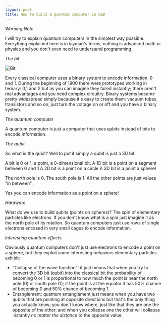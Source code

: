 ```yaml
---
layout: post
title: How to build a quantum computer in D&D
---
```


*Warning Note*

I will try to explain quantum computers in the simplest way possible.
Everything explained here is in layman's terms, nothing is advanced math or physics and you don't even need to understand programming.

*The bit*

![Bit]({{site.baseurl}}/images/bit.png)

Every classical computer uses a binary system to encode information, 0 and 1.
During the beginning of 1900 there were prototypes working in ternary: 0,1 and 2 but as you can imagine they failed instantly;
there aren't real advantages and you need complex circuitry.
Binary systems became pretty widespread simply because it's easy to create them: vacuum tubes, transistors and so on; just turn the voltage on or off and you have a binary system.

*The quantum computer*

A quantum computer is just a computer that uses qubits instead of bits to encode information.

*The qubit*

So what is the qubit?
Well to put it simply a qubit is just a 3D bit.

A bit is 0 or 1, a point, a 0-dimensional bit.
A 1D bit is a point on a segment between 0 and 1
A 2D bit is a point on a circle
A 3D bit is a point a sphere!

The north pole is 0.
The south pole is 1.
All the other points are just values "in between".

Yes you can encode information as a point on a sphere!

*Hardware*

What do we use to build qubits (points on spheres)? 
The spin of elementary particles like electrons.
If you don't know what is a spin just imagine it as the north pole of its rotation. 
So quantum computers just use rows of single electrons encased in very small cages to encode information.

*Interesting quantum effects*

Obviously quantum computers don't just use electrons to encode a point on a sphere, but they exploit some interesting behaviors
elementary particles exhibit:

- "Collapse of the wave function": it just means that when you try to convert the 3D bit (qubit) into the classical bit the probability
of becoming 0 or 1 is proportional to how much the point is near the north pole (0) or south pole (1); if the point is at the equator it has 50% chance of becoming 0 and 50% chance of becoming 1.
- Entanglement: quantum entanglement just means when you have two qubits that are pointing at opposite directions but that's the only thing you actually know; you don't know where, just like that they are one the opposite of the other; and when you collapse one the other will collapse instantly *no matter the distance* to the opposite value.

